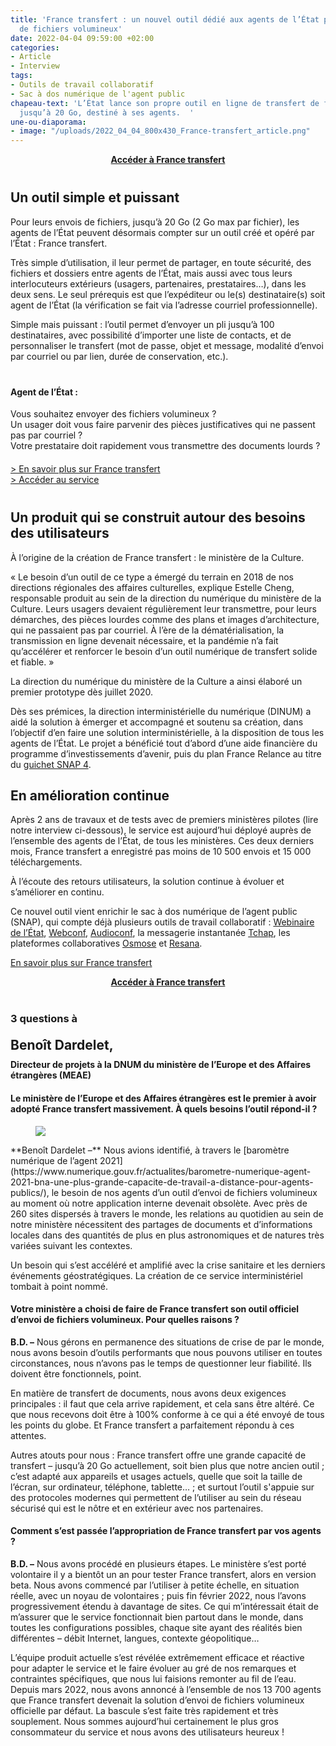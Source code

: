 ```yaml
---
title: 'France transfert : un nouvel outil dédié aux agents de l’État pour l’envoi
  de fichiers volumineux'
date: 2022-04-04 09:59:00 +02:00
categories:
- Article
- Interview
tags:
- Outils de travail collaboratif
- Sac à dos numérique de l'agent public
chapeau-text: 'L’État lance son propre outil en ligne de transfert de fichiers volumineux,
  jusqu’à 20 Go, destiné à ses agents.  '
une-ou-diaporama:
- image: "/uploads/2022_04_04_800x430_France-transfert_article.png"
---
```


<div align="center" style="margin-bottom: 40px"><a href="https://francetransfert.numerique.gouv.fr/" class="button" alt="Accéder à France transfert - Lien externe"><b>Accéder à France transfert</b></a> </div>

## Un outil simple et puissant

Pour leurs envois de fichiers, jusqu’à 20 Go (2 Go max par fichier), les agents de l’État peuvent désormais compter sur un outil créé et opéré par l’État : France transfert.

Très simple d’utilisation, il leur permet de partager, en toute sécurité, des fichiers et dossiers entre agents de l’État, mais aussi avec tous leurs interlocuteurs extérieurs (usagers, partenaires, prestataires…), dans les deux sens. Le seul prérequis est que l’expéditeur ou le(s) destinataire(s) soit agent de l’État (la vérification se fait via l’adresse courriel professionnelle).

Simple mais puissant : l’outil permet d’envoyer un pli jusqu’à 100 destinataires, avec possibilité d’importer une liste de contacts, et de personnaliser le transfert (mot de passe, objet et message, modalité d’envoi par courriel ou par lien, durée de conservation, etc.).

<div class="encadre noir" style="margin-bottom:40px"><h4 style="margin-top: 40px;">Agent de l’État :</h4><p>Vous souhaitez envoyer des fichiers volumineux ? <br>Un usager doit vous faire parvenir des pièces justificatives qui ne passent pas par courriel ? <br>Votre prestataire doit rapidement vous transmettre des documents lourds ?</p>

<p style="margin-top: 20px;"><a href="/outils-agents/france-transfert/">> En savoir plus sur France transfert</a>
<br><a href="https://francetransfert.numerique.gouv.fr/" alt="Accéder au service - Lien externe">> Accéder au service</a></p></div>

## Un produit qui se construit autour des besoins des utilisateurs

À l’origine de la création de France transfert : le ministère de la Culture.

« Le besoin d’un outil de ce type a émergé du terrain en 2018 de nos directions régionales des affaires culturelles, explique Estelle Cheng, responsable produit au sein de la direction du numérique du ministère de la Culture. Leurs usagers devaient régulièrement leur transmettre, pour leurs démarches, des pièces lourdes comme des plans et images d’architecture, qui ne passaient pas par courriel. À l’ère de la dématérialisation, la transmission en ligne devenait nécessaire, et la pandémie n’a fait qu’accélérer et renforcer le besoin d’un outil numérique de transfert solide et fiable. »

La direction du numérique du ministère de la Culture a ainsi élaboré un premier prototype dès juillet 2020.

Dès ses prémices, la direction interministérielle du numérique (DINUM) a aidé la solution à émerger et accompagné et soutenu sa création, dans l’objectif d’en faire une solution interministérielle, à la disposition de tous les agents de l’État. Le projet a bénéficié tout d’abord d’une aide financière du programme d’investissements d’avenir, puis du plan France Relance au titre du [guichet SNAP 4](https://france-relance.transformation.gouv.fr/b8f4-developper-des-outils-de-communication-et-de-).

## En amélioration continue

Après 2 ans de travaux et de tests avec de premiers ministères pilotes (lire notre interview ci-dessous), le service est aujourd’hui déployé auprès de l’ensemble des agents de l’État, de tous les ministères. Ces deux derniers mois, France transfert a enregistré pas moins de 10 500 envois et 15 000 téléchargements.

À l’écoute des retours utilisateurs, la solution continue à évoluer et s’améliorer en continu.

Ce nouvel outil vient enrichir le sac à dos numérique de l’agent public (SNAP), qui compte déjà plusieurs outils de travail collaboratif : [Webinaire de l’État](https://www.numerique.gouv.fr/outils-agents/webinaire-etat/), [Webconf](https://www.numerique.gouv.fr/outils-agents/webconference-etat/), [Audioconf](https://www.numerique.gouv.fr/outils-agents/audioconference-etat/), la messagerie instantanée [Tchap](https://www.numerique.gouv.fr/outils-agents/tchap-messagerie-instantanee-etat/), les plateformes collaboratives [Osmose](https://www.numerique.gouv.fr/outils-agents/osmose/) et [Resana](https://www.numerique.gouv.fr/outils-agents/resana/).

<div class="lien-important"><p><a href="/outils-agents/france-transfert/"> En savoir plus sur France transfert</a></p></div>
<div align="center" style="margin-bottom: 40px"><a href="https://francetransfert.numerique.gouv.fr/" class="button" alt="Accéder à France transfert - Lien externe"><b>Accéder à France transfert</b></a> </div>

<h3>3 questions à</h3>
<h2 style="margin-top: 20px; margin-bottom: 10px;">Benoît Dardelet,</h2>
<b>Directeur de projets à la DNUM du ministère de l’Europe et des Affaires étrangères (MEAE)</b>

#### **Le ministère de l’Europe et des Affaires étrangères est le premier à avoir adopté France transfert massivement. À quels besoins l’outil répond-il ?**

<figure class='image-left' style='width: 30%;'><img src="/uploads/Photo_MEAE-Benoit-Dardelet_crop.jpg"/></figure>**Benoît Dardelet –** Nous avions identifié, à travers le [baromètre numérique de l’agent 2021](https://www.numerique.gouv.fr/actualites/barometre-numerique-agent-2021-bna-une-plus-grande-capacite-de-travail-a-distance-pour-agents-publics/), le besoin de nos agents d’un outil d’envoi de fichiers volumineux au moment où notre application interne devenait obsolète. Avec près de 260 sites dispersés à travers le monde, les relations au quotidien au sein de notre ministère nécessitent des partages de documents et d’informations locales dans des quantités de plus en plus astronomiques et de natures très variées suivant les contextes.

Un besoin qui s’est accéléré et amplifié avec la crise sanitaire et les derniers événements géostratégiques. La création de ce service interministériel tombait à point nommé.

#### **Votre ministère a choisi de faire de France transfert son outil officiel d’envoi de fichiers volumineux. Pour quelles raisons ?**

**B.D. –** Nous gérons en permanence des situations de crise de par le monde, nous avons besoin d’outils performants que nous pouvons utiliser en toutes circonstances, nous n’avons pas le temps de questionner leur fiabilité. Ils doivent être fonctionnels, point.

En matière de transfert de documents, nous avons deux exigences principales : il faut que cela arrive rapidement, et cela sans être altéré. Ce que nous recevons doit être à 100% conforme à ce qui a été envoyé de tous les points du globe. Et France transfert a parfaitement répondu à ces attentes.

Autres atouts pour nous : France transfert offre une grande capacité de transfert – jusqu’à 20 Go actuellement, soit bien plus que notre ancien outil ; c’est adapté aux appareils et usages actuels, quelle que soit la taille de l’écran, sur ordinateur, téléphone, tablette… ; et surtout l’outil s'appuie sur des protocoles modernes qui permettent de l’utiliser au sein du réseau sécurisé qui est le nôtre et en extérieur avec nos partenaires.

#### **Comment s’est passée l’appropriation de France transfert par vos agents ?**

**B.D. –** Nous avons procédé en plusieurs étapes. Le ministère s’est porté volontaire il y a bientôt un an pour tester France transfert, alors en version beta. Nous avons commencé par l’utiliser à petite échelle, en situation réelle, avec un noyau de volontaires ; puis fin février 2022, nous l’avons progressivement étendu à davantage de sites. Ce qui m’intéressait était de m’assurer que le service fonctionnait bien partout dans le monde, dans toutes les configurations possibles, chaque site ayant des réalités bien différentes – débit Internet, langues, contexte géopolitique…

L’équipe produit actuelle s’est révélée extrêmement efficace et réactive pour adapter le service et le faire évoluer au gré de nos remarques et contraintes spécifiques, que nous lui faisions remonter au fil de l’eau. Depuis mars 2022, nous avons annoncé à l’ensemble de nos 13 700 agents que France transfert devenait la solution d’envoi de fichiers volumineux officielle par défaut. La bascule s’est faite très rapidement et très souplement. Nous sommes aujourd’hui certainement le plus gros consommateur du service et nous avons des utilisateurs heureux !
